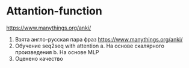 # Attantion-function
https://www.manythings.org/anki/
1. Взята англо-русская пара фраз https://www.manythings.org/anki/
2. Обучение seq2seq with attention
   a. На основе скалярного произведения
   b. На основе MLP
3. Оценено качество
